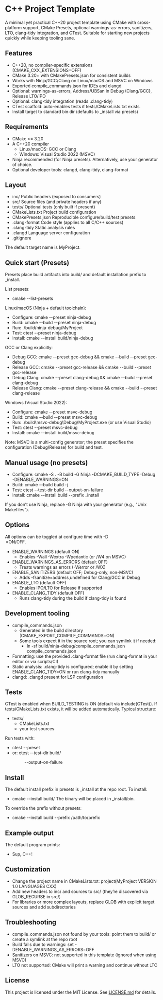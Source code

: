 # C++ Project Template

A minimal yet practical C++20 project template using CMake with cross-platform support, CMake Presets, optional warnings-as-errors, sanitizers, LTO, clang-tidy integration, and CTest. Suitable for starting new projects quickly while keeping tooling sane.

## Features
- C++20, no compiler-specific extensions (CMAKE_CXX_EXTENSIONS=OFF)
- CMake 3.20+ with CMakePresets.json for consistent builds
- Works with Ninja/GCC/Clang on Linux/macOS and MSVC on Windows
- Exported compile_commands.json for IDEs and clangd
- Optional: warnings-as-errors, Address/UBSan in Debug (Clang/GCC), Release LTO/IPO
- Optional: clang-tidy integration (reads .clang-tidy)
- CTest scaffold: auto-enables tests if tests/CMakeLists.txt exists
- Install target to standard bin dir (defaults to _install via presets)

## Requirements
- CMake >= 3.20
- A C++20 compiler
  - Linux/macOS: GCC or Clang
  - Windows: Visual Studio 2022 (MSVC)
- Ninja recommended (for Ninja presets). Alternatively, use your generator of choice.
- Optional developer tools: clangd, clang-tidy, clang-format

## Layout
- inc/               Public headers (exposed to consumers)
- src/               Source files (and private headers if any)
- tests/             Optional tests (only built if present)
- CMakeLists.txt     Project build configuration
- CMakePresets.json  Reproducible configure/build/test presets
- .clang-format      Code style (applies to all C/C++ sources)
- .clang-tidy        Static analysis rules
- .clangd            Language server configuration
- .gitignore

The default target name is MyProject.

## Quick start (Presets)
Presets place build artifacts into build/<presetName> and default installation prefix to _install.

List presets:
- cmake --list-presets

Linux/macOS (Ninja + default toolchain):
- Configure: cmake --preset ninja-debug
- Build:     cmake --build --preset ninja-debug
- Run:       ./build/ninja-debug/MyProject
- Test:      ctest --preset ninja-debug
- Install:   cmake --install build/ninja-debug

GCC or Clang explicitly:
- Debug GCC:     cmake --preset gcc-debug && cmake --build --preset gcc-debug
- Release GCC:   cmake --preset gcc-release && cmake --build --preset gcc-release
- Debug Clang:   cmake --preset clang-debug && cmake --build --preset clang-debug
- Release Clang: cmake --preset clang-release && cmake --build --preset clang-release

Windows (Visual Studio 2022):
- Configure: cmake --preset msvc-debug
- Build:     cmake --build --preset msvc-debug
- Run:       .\\build\\msvc-debug\\Debug\\MyProject.exe (or use Visual Studio)
- Test:      ctest --preset msvc-debug
- Install:   cmake --install build/msvc-debug

Note: MSVC is a multi-config generator; the preset specifies the configuration (Debug/Release) for build and test.

## Manual usage (no presets)
- Configure: cmake -S . -B build -G Ninja -DCMAKE_BUILD_TYPE=Debug -DENABLE_WARNINGS=ON
- Build:     cmake --build build -j
- Test:      ctest --test-dir build --output-on-failure
- Install:   cmake --install build --prefix _install

If you don’t use Ninja, replace -G Ninja with your generator (e.g., "Unix Makefiles").

## Options
All options can be toggled at configure time with -D<OPTION>=ON/OFF.
- ENABLE_WARNINGS (default ON)
  - Enables -Wall -Wextra -Wpedantic (or /W4 on MSVC)
- ENABLE_WARNINGS_AS_ERRORS (default OFF)
  - Treats warnings as errors (-Werror or /WX)
- ENABLE_SANITIZERS (default OFF; Debug-only, non-MSVC)
  - Adds -fsanitize=address,undefined for Clang/GCC in Debug
- ENABLE_LTO (default OFF)
  - Enables IPO/LTO for Release if supported
- ENABLE_CLANG_TIDY (default OFF)
  - Runs clang-tidy during the build if clang-tidy is found

## Development tooling
- compile_commands.json
  - Generated in the build directory (CMAKE_EXPORT_COMPILE_COMMANDS=ON)
  - Some tools expect it in the source root; you can symlink it if needed:
    - ln -sf build/ninja-debug/compile_commands.json compile_commands.json
- Formatting: use the provided .clang-format file (run clang-format in your editor or via scripts/CI)
- Static analysis: .clang-tidy is configured; enable it by setting ENABLE_CLANG_TIDY=ON or run clang-tidy manually
- clangd: .clangd present for LSP configuration

## Tests
CTest is enabled when BUILD_TESTING is ON (default via include(CTest)). If tests/CMakeLists.txt exists, it will be added automatically. Typical structure:
- tests/
  - CMakeLists.txt
  - your test sources

Run tests with:
- ctest --preset <your-configure-preset>
- or: ctest --test-dir build/<dir> --output-on-failure

## Install
The default install prefix in presets is _install at the repo root. To install:
- cmake --install build/<presetName>
The binary will be placed in _install/bin.

To override the prefix without presets:
- cmake --install build --prefix /path/to/prefix

## Example output
The default program prints:
- Sup, C++!

## Customization
- Change the project name in CMakeLists.txt: project(MyProject VERSION 1.0 LANGUAGES CXX)
- Add new headers to inc/ and sources to src/ (they’re discovered via GLOB_RECURSE in src/)
- For libraries or more complex layouts, replace GLOB with explicit target sources and add subdirectories

## Troubleshooting
- compile_commands.json not found by your tools: point them to build/<presetName> or create a symlink at the repo root
- Build fails due to warnings: set -DENABLE_WARNINGS_AS_ERRORS=OFF
- Sanitizers on MSVC: not supported in this template (ignored when using MSVC)
- LTO not supported: CMake will print a warning and continue without LTO

## License
This project is licensed under the MIT License. See [LICENSE.md](LICENSE.md) for details.
